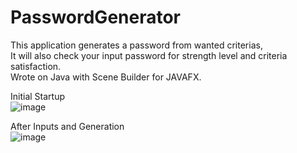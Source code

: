 # PasswordGenerator
This application generates a password from wanted criterias,  
It will also check your input password for strength level and criteria satisfaction.  
Wrote on Java with Scene Builder for JAVAFX.

Initial Startup  
![image](https://user-images.githubusercontent.com/104592697/166090872-cbe33cca-b52c-4f54-922e-fe620333ce23.png)

After Inputs and Generation  
![image](https://user-images.githubusercontent.com/104592697/166090988-12182a85-8b17-48f9-91ce-3543c646f096.png)
